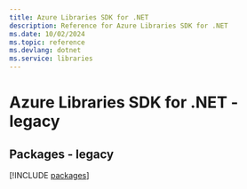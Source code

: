 ```yaml
---
title: Azure Libraries SDK for .NET
description: Reference for Azure Libraries SDK for .NET
ms.date: 10/02/2024
ms.topic: reference
ms.devlang: dotnet
ms.service: libraries
---
```

# Azure Libraries SDK for .NET - legacy
## Packages - legacy
[!INCLUDE [packages](libraries-index.md)]